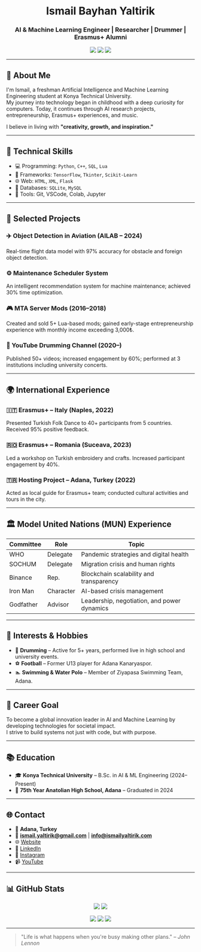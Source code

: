 <h1 align="center">Ismail Bayhan Yaltirik</h1>
<h3 align="center">AI & Machine Learning Engineer | Researcher | Drummer | Erasmus+ Alumni</h3>

<p align="center">
  <a href="https://www.ismailyaltirik.com"><img src="https://img.shields.io/badge/Website-ismailyaltirik.com-blue?style=flat-square&logo=google-chrome"></a>
  <a href="https://linkedin.com/in/ismailyaltirik"><img src="https://img.shields.io/badge/LinkedIn-ismailyaltirik-0077B5?style=flat-square&logo=linkedin"></a>
  <a href="mailto:ismail.yaltirik@gmail.com"><img src="https://img.shields.io/badge/E‑mail-ismail.yaltirik@gmail.com-critical?style=flat-square&logo=gmail"></a>
</p>

---

## 🧠 About Me

I'm Ismail, a freshman Artificial Intelligence and Machine Learning Engineering student at Konya Technical University.  
My journey into technology began in childhood with a deep curiosity for computers. Today, it continues through AI research projects, entrepreneurship, Erasmus+ experiences, and music.  

I believe in living with **"creativity, growth, and inspiration."**

---

## 🚀 Technical Skills

- 💻 Programming: `Python`, `C++`, `SQL`, `Lua`
- 🧠 Frameworks: `TensorFlow`, `Tkinter`, `Scikit-Learn`
- 🌐 Web: `HTML`, `XML`, `Flask`
- 💾 Databases: `SQLite`, `MySQL`
- 🔧 Tools: Git, VSCode, Colab, Jupyter

---

## 🔬 Selected Projects

### ✈️ Object Detection in Aviation (AILAB – 2024)
Real-time flight data model with 97% accuracy for obstacle and foreign object detection.

### ⚙️ Maintenance Scheduler System
An intelligent recommendation system for machine maintenance; achieved 30% time optimization.

### 🎮 MTA Server Mods (2016–2018)
Created and sold 5+ Lua-based mods; gained early-stage entrepreneurship experience with monthly income exceeding 3,000₺.

### 🥁 YouTube Drumming Channel (2020–)
Published 50+ videos; increased engagement by 60%; performed at 3 institutions including university concerts.

---

## 🌍 International Experience

### 🇮🇹 Erasmus+ – Italy (Naples, 2022)
Presented Turkish Folk Dance to 40+ participants from 5 countries. Received 95% positive feedback.

### 🇷🇴 Erasmus+ – Romania (Suceava, 2023)
Led a workshop on Turkish embroidery and crafts. Increased participant engagement by 40%.

### 🇹🇷 Hosting Project – Adana, Turkey (2022)
Acted as local guide for Erasmus+ team; conducted cultural activities and tours in the city.

---

## 🏛️ Model United Nations (MUN) Experience

| Committee | Role      | Topic                                      |
|-----------|-----------|--------------------------------------------|
| WHO       | Delegate  | Pandemic strategies and digital health     |
| SOCHUM    | Delegate  | Migration crisis and human rights          |
| Binance   | Rep.      | Blockchain scalability and transparency    |
| Iron Man  | Character | AI-based crisis management                 |
| Godfather | Advisor   | Leadership, negotiation, and power dynamics|

---

## 🧩 Interests & Hobbies

- 🥁 **Drumming** – Active for 5+ years, performed live in high school and university events.
- ⚽ **Football** – Former U13 player for Adana Kanaryaspor.
- 🏊 **Swimming & Water Polo** – Member of Ziyapasa Swimming Team, Adana.

---

## 🎯 Career Goal

To become a global innovation leader in AI and Machine Learning by developing technologies for societal impact.  
I strive to build systems not just with code, but with purpose.

---

## 📚 Education

- 🎓 **Konya Technical University** – B.Sc. in AI & ML Engineering (2024–Present)
- 🏫 **75th Year Anatolian High School, Adana** – Graduated in 2024

---

## 🌐 Contact

- 📍 **Adana, Turkey**
- 📧 **ismail.yaltirik@gmail.com** | **info@ismailyaltirik.com**
- 🌐 [Website](https://www.ismailyaltirik.com)
- 💼 [LinkedIn](https://linkedin.com/in/ismailyaltirik)
- 📸 [Instagram](https://instagram.com/isma1kd)
- 📹 [YouTube](https://www.youtube.com/@isma1kd)

---

## 📊 GitHub Stats

<p align="center">
  <img src="https://github-readme-stats.vercel.app/api?username=ismai1kd&show_icons=true&theme=radical"/>
  <img src="https://github-readme-stats.vercel.app/api/top-langs/?username=ismai1kd&layout=compact&theme=radical"/>
</p>

<p align="center">
  <img src="https://github-profile-summary-cards.vercel.app/api/cards/profile-details?username=ismai1kd&theme=tokyonight"/>
  <img src="https://github-profile-summary-cards.vercel.app/api/cards/repos-per-language?username=ismai1kd&theme=tokyonight"/>
  <img src="https://github-profile-summary-cards.vercel.app/api/cards/most-commit-language?username=ismai1kd&theme=tokyonight"/>
</p>

---

> "Life is what happens when you're busy making other plans." – *John Lennon*
